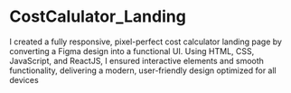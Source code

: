 # CostCalulator_Landing
I created a fully responsive, pixel-perfect cost calculator landing page by converting a Figma design into a functional UI. Using HTML, CSS, JavaScript, and ReactJS, I ensured interactive elements and smooth functionality, delivering a modern, user-friendly design optimized for all devices
